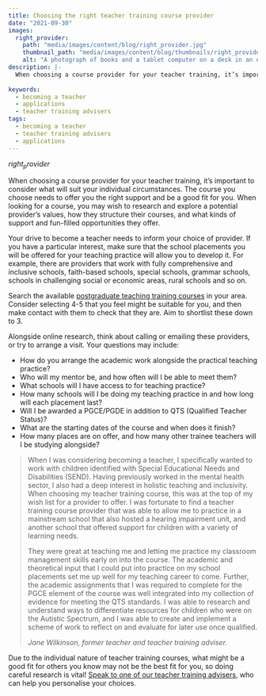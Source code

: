 ```yaml
---
title: Choosing the right teacher training course provider
date: "2021-09-30"
images:
  right_provider:
    path: "media/images/content/blog/right_provider.jpg"
    thumbnail_path: "media/images/content/blog/thumbnails/right_provider.jpg"
    alt: "A photograph of books and a tablet computer on a desk in an empty classroom"
description: |-
  When choosing a course provider for your teacher training, it’s important to consider what will suit your individual circumstances. Here are some tips on what you may wish to research.
    
keywords:
  - becoming a teacher
  - applications
  - teacher training advisers
tags:
  - becoming a teacher
  - teacher training advisers
  - applications
---
```


$right_provider$

When choosing a course provider for your teacher training, it’s important to consider what will suit your individual circumstances. The course you choose needs to offer you the right support and be a good fit for you. When looking for a course, you may wish to research and explore a potential provider’s values, how they structure their courses, and what kinds of support and fun-filled opportunities they offer.

Your drive to become a teacher needs to inform your choice of provider. If you have a particular interest, make sure that the school placements you will be offered for your teaching practice will allow you to develop it. For example, there are providers that work with fully comprehensive and inclusive schools, faith-based schools, special schools, grammar schools, schools in challenging social or economic areas, rural schools and so on.

Search the available [postgraduate teaching training courses](https://www.gov.uk/find-postgraduate-teacher-training-courses) in your area. Consider selecting 4-5 that you feel might be suitable for you, and then make contact with them to check that they are. Aim to shortlist these down to 3. 

Alongside online research, think about calling or emailing these providers, or try to arrange a visit. Your questions may include:

* How do you arrange the academic work alongside the practical teaching practice?
* Who will my mentor be, and how often will I be able to meet them?
* What schools will I have access to for teaching practice? 
* How many schools will I be doing my teaching practice in and how long will each placement last? 
* Will I be awarded a PGCE/PGDE in addition to QTS (Qualified Teacher Status)?
* What are the starting dates of the course and when does it finish?
* How many places are on offer, and how many other trainee teachers will I be studying alongside?

> When I was considering becoming a teacher, I specifically wanted to work with children identified with Special Educational Needs and Disabilities (SEND). Having previously worked in the mental health sector, I also had a deep interest in holistic teaching and inclusivity. When choosing my teacher training course, this was at the top of my wish list for a provider to offer. I was fortunate to find a teacher training course provider that was able to allow me to practice in a mainstream school that also hosted a hearing impairment unit, and another school that offered support for children with a variety of learning needs.
>
> They were great at teaching me and letting me practice my classroom management skills early on into the course. The academic and theoretical input that I could put into practice on my school placements set me up well for my teaching career to come. Further, the academic assignments that I was required to complete for the PGCE element of the course was well integrated into my collection of evidence for meeting the QTS standards. I was able to research and understand ways to differentiate resources for children who were on the Autistic Spectrum, and I was able to create and implement a scheme of work to reflect on and evaluate for later use once qualified.
>
>_Jane Wilkinson, former teacher and teacher training adviser._

Due to the individual nature of teacher training courses, what might be a good fit for others you know may not be the best fit for you, so doing careful research is vital! [Speak to one of our teacher training advisers](/teacher-training-advisers), who can help you personalise your choices.
